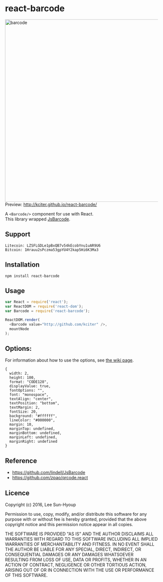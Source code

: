 # react-barcode
<img src="https://raw.githubusercontent.com/kciter/react-barcode/master/images/barcode.png" alt="barcode" width="600"><br>
Preview: http://kciter.github.io/react-barcode/

A `<Barcode/>` component for use with React.<br>
This library wrapped [JsBarcode](https://github.com/lindell/JsBarcode).

## Support
```
Litecoin: LZSFLGDLe1pBxQB7v54kEcobYnu1uAR9U6
Bitcoin: 1Hrauu2sPczma53gpYU4Y2kap5Hi6K3Ma3
```

## Installation
```
npm install react-barcode
```

## Usage
```js
var React = require('react');
var ReactDOM = require('react-dom');
var Barcode = require('react-barcode');

ReactDOM.render(
  <Barcode value="http://github.com/kciter" />,
  mountNode
);
```

## Options:

For information about how to use the options, see [the wiki page](https://github.com/lindell/JsBarcode/wiki/Options).
```
{
  width: 2,
  height: 100,
  format: "CODE128",
  displayValue: true,
  fontOptions: "",
  font: "monospace",
  textAlign: "center",
  textPosition: "bottom",
  textMargin: 2,
  fontSize: 20,
  background: "#ffffff",
  lineColor: "#000000",
  margin: 10,
  marginTop: undefined,
  marginBottom: undefined,
  marginLeft: undefined,
  marginRight: undefined
}
```

## Reference
* https://github.com/lindell/JsBarcode
* https://github.com/zpao/qrcode.react

## Licence
Copyright (c) 2016, Lee Sun-Hyoup

Permission to use, copy, modify, and/or distribute this software for any
purpose with or without fee is hereby granted, provided that the above
copyright notice and this permission notice appear in all copies.

THE SOFTWARE IS PROVIDED "AS IS" AND THE AUTHOR DISCLAIMS ALL WARRANTIES
WITH REGARD TO THIS SOFTWARE INCLUDING ALL IMPLIED WARRANTIES OF
MERCHANTABILITY AND FITNESS. IN NO EVENT SHALL THE AUTHOR BE LIABLE FOR
ANY SPECIAL, DIRECT, INDIRECT, OR CONSEQUENTIAL DAMAGES OR ANY DAMAGES
WHATSOEVER RESULTING FROM LOSS OF USE, DATA OR PROFITS, WHETHER IN AN
ACTION OF CONTRACT, NEGLIGENCE OR OTHER TORTIOUS ACTION, ARISING OUT OF
OR IN CONNECTION WITH THE USE OR PERFORMANCE OF THIS SOFTWARE.
